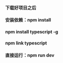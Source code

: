 #### 下载好项目之后

#### 安装依赖：npm install

#### npm install typescript -g

#### npm link typescript

#### 直接运行：npm run dev
